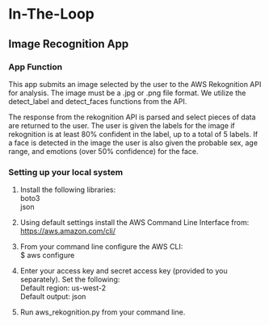 # In-The-Loop
## Image Recognition App

### App Function

This app submits an image selected by the user to the AWS Rekognition API for analysis. The image must be a .jpg or .png file format. We utilize the detect_label and detect_faces functions from the API.

The response from the rekognition API is parsed and select pieces of data are returned to the user. The user is given the labels for the image if rekognition is at least 80% confident in the label, up to a total of 5 labels. If a face is detected in the image the user is also given the probable sex, age range, and emotions (over 50% confidence) for the face.

### Setting up your local system

1) Install the following libraries:  
boto3  
json

2) Using default settings install the AWS Command Line Interface from:  
https://aws.amazon.com/cli/

3) From your command line configure the AWS CLI:  
$ aws configure

4) Enter your access key and secret access key (provided to you separately). Set the following:  
Default region:  us-west-2  
Default output:   json

5) Run aws_rekognition.py from your command line.





